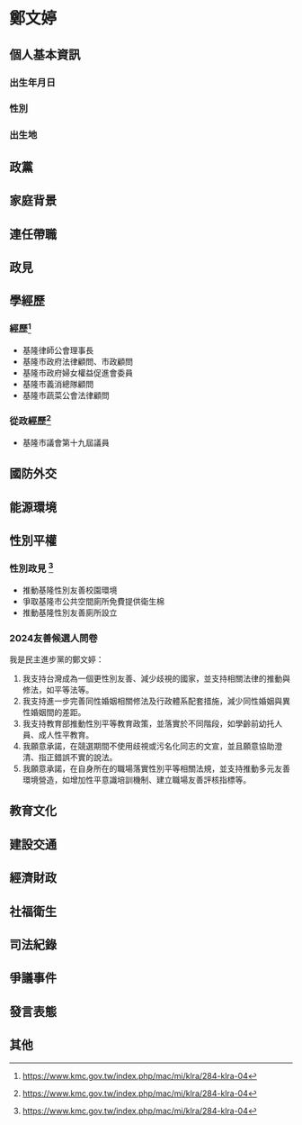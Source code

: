 # 鄭文婷

## 個人基本資訊

### 出生年月日

### 性別

### 出生地

## 政黨

## 家庭背景

## 連任帶職

## 政見

## 學經歷

### 經歷[^1]

- 基隆律師公會理事長
- 基隆市政府法律顧問、市政顧問
- 基隆市政府婦女權益促進會委員
- 基隆市義消總隊顧問
- 基隆市蔬菜公會法律顧問

### 從政經歷[^1]

- 基隆市議會第十九屆議員

[^1]: https://www.kmc.gov.tw/index.php/mac/mi/klra/284-klra-04

## 國防外交

## 能源環境

## 性別平權

### 性別政見 [^1]

- 推動基隆性別友善校園環境
- 爭取基隆市公共空間廁所免費提供衛生棉
- 推動基隆性別友善廁所設立

### 2024友善候選人問卷

我是民主進步黨的鄭文婷：

1. 我支持台灣成為一個更性別友善、減少歧視的國家，並支持相關法律的推動與修法，如平等法等。
1. 我支持進一步完善同性婚姻相關修法及行政體系配套措施，減少同性婚姻與異性婚姻間的差距。
1. 我支持教育部推動性別平等教育政策，並落實於不同階段，如學齡前幼托人員、成人性平教育。
1. 我願意承諾，在競選期間不使用歧視或污名化同志的文宣，並且願意協助澄清、指正錯誤不實的說法。
1. 我願意承諾，在自身所在的職場落實性別平等相關法規，並支持推動多元友善環境營造，如增加性平意識培訓機制、建立職場友善評核指標等。

[^1]: https://pridewatch.tw/candidate/2024tingkeelung

## 教育文化

## 建設交通

## 經濟財政

## 社福衛生

## 司法紀錄

## 爭議事件

## 發言表態

## 其他
